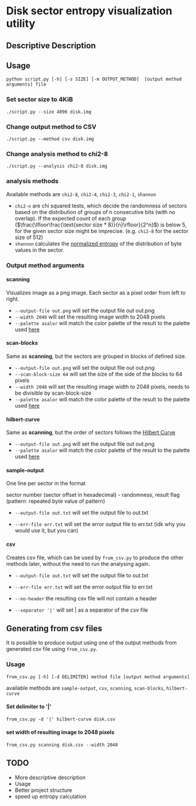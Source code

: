 # Disk sector entropy visualization utility
## Descriptive Description
## Usage
    python script.py [-h] [-s SIZE] [-m OUTPUT_METHOD]  [output method arguments] file
### Set sector size to 4KiB
    ./script.py --size 4096 disk.img
### Change output method to CSV
    ./script.py --method csv disk.img
### Change analysis method to chi2-8
    ./script.py --analysis chi2-8 disk.img
### analysis methods
Available methods are `chi2-8`, `chi2-4`, `chi2-3`, `chi2-1`, `shannon`

- `chi2-n` are chi squared tests, which decide the randomness of sectors based on the distribution of groups of n consecutive bits (with no overlap).
If the expected count of each group ($\frac{\lfloor\frac{\text{sector size * 8}}{n}\rfloor}{2^n}$) is below 5, for the given sector size might be imprecise. (e.g. `chi2-8` for the sector size of 512)
- `shannon` calculates the [normalized entropy](https://en.wikipedia.org/wiki/Entropy_(information_theory)#Efficiency_(normalized_entropy)) of the distribution of byte values in the sector.

### Output method arguments
#### scanning
Visualizes image as a png image.
Each sector as a pixel order from left to right.
- `--output-file out.png`
will set the output file out out.png
- `--width 2048`
will set the resulting image width to 2048 pixels
- `--palette asalor` will match the color palette of the result to the palette used [here](https://asalor.blogspot.com/2011/08/trim-dm-crypt-problems.html)

#### scan-blocks
Same as **scanning**, but the sectors are grouped in blocks of defined size.
- `--output-file out.png`
will set the output file out out.png
- `--scan-block-size 64`
will set the size of the side of the blocks to 64 pixels
- `--width 2048`
will set the resulting image width to 2048 pixels, needs to be divisible by scan-block-size
- `--palette asalor` will match the color palette of the result to the palette used [here](https://asalor.blogspot.com/2011/08/trim-dm-crypt-problems.html)

#### hilbert-curve
Same as **scanning**, but the order of sectors follows the [Hilbert Curve](https://en.wikipedia.org/wiki/Hilbert_curve)

- `--output-file out.png`
will set the output file out out.png
- `--palette asalor` will match the color palette of the result to the palette used [here](https://asalor.blogspot.com/2011/08/trim-dm-crypt-problems.html)

#### sample-output
One line per sector in the format

sector number (sector offset in hexadecimal) - randomness, result flag (pattern: repeated byte value of pattern)
- `--output-file out.txt`
will set the output file to out.txt

- `--err-file err.txt`
will set the error output file to err.txt (idk why you would use it, but you can)

<!--- - `--entropy-limit 0.9`
omits every sector the entropy of which is higher than 0.9 
--->
#### csv
Creates csv file, which can be used by `from_csv.py` to produce the other methods later, without the need to run the analysing again.
- `--output-file out.txt`
will set the output file to out.txt

- `--err-file err.txt`
will set the error output file to err.txt 

<!--- `--entropy-limit 0.9`
omits every sector the entropy of which is higher than 0.9
---> 
- `--no-header` the resulting csv file will not contain a header

- `--separator '|'` will set | as a separator of the csv file

## Generating from csv files
It is possible to produce output using one of the output methods from generated csv file using `from_csv.py`.
### Usage
    from_csv.py [-h] [-d DELIMITER] method file [output method arguments]
available methods are `sample-output`, `csv`, `scanning`, `scan-blocks`, `hilbert-curve`
#### Set delimiter to '|'
    from_csv.py -d '|' hilbert-curve disk.csv
#### set width of resulting image to 2048 pixels
    from_csv.py scanning disk.csv --width 2048

## TODO
- More descriptive description
- Usage
- Better project structure
- speed up entropy calculation